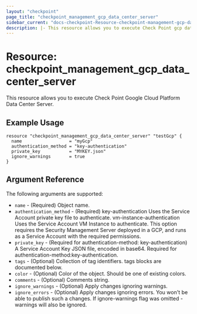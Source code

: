 ```yaml
---
layout: "checkpoint"
page_title: "checkpoint_management_gcp_data_center_server"
sidebar_current: "docs-checkpoint-Resource-checkpoint-management-gcp-data-center-server"
description: |- This resource allows you to execute Check Point gcp data center server.
---
```


# Resource: checkpoint_management_gcp_data_center_server

This resource allows you to execute Check Point Google Cloud Platform Data Center Server.

## Example Usage

```hcl
resource "checkpoint_management_gcp_data_center_server" "testGcp" {
  name                  = "myGcp"
  authentication_method = "key-authentication"
  private_key           = "MYKEY.json"
  ignore_warnings       = true
}
```

## Argument Reference

The following arguments are supported:

* `name` - (Required) Object name.
* `authentication_method` - (Required) key-authentication Uses the Service Account private key file to authenticate. vm-instance-authentication Uses the Service Account VM Instance to authenticate. This option requires the Security Management Server deployed in a GCP, and runs as a Service Account with the required permissions.
* `private_key` - (Required for authentication-method: key-authentication) A Service Account Key JSON file, encoded in base64. Required for authentication-method:key-authentication.
* `tags` - (Optional) Collection of tag identifiers. tags blocks are documented below.
* `color` - (Optional) Color of the object. Should be one of existing colors.
* `comments` - (Optional) Comments string.
* `ignore_warnings` - (Optional) Apply changes ignoring warnings.
* `ignore_errors` - (Optional) Apply changes ignoring errors. You won't be able to publish such a changes. If ignore-warnings flag was omitted - warnings will also be ignored.
